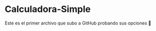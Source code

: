# Calculadora-Simple
Este es el primer archivo que subo a GitHub probando sus opciones :raised_hands:
